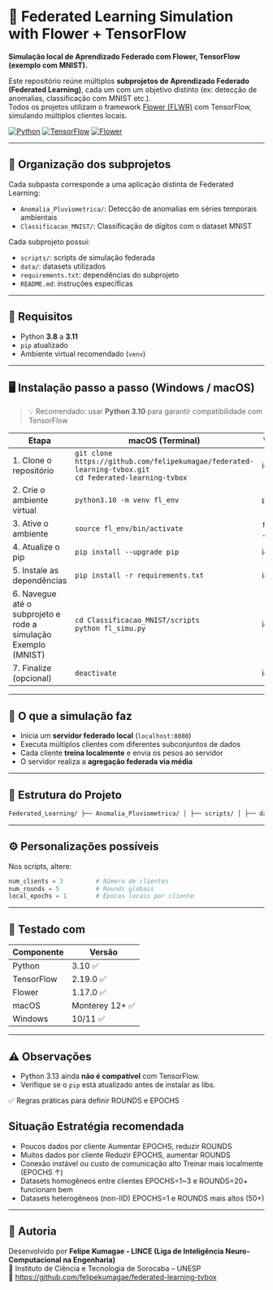 # 🌼 Federated Learning Simulation with Flower + TensorFlow

**Simulação local de Aprendizado Federado com Flower, TensorFlow (exemplo com MNIST).**

Este repositório reúne múltiplos **subprojetos de Aprendizado Federado (Federated Learning)**, cada um com um objetivo distinto (ex: detecção de anomalias, classificação com MNIST etc.).  
Todos os projetos utilizam o framework [Flower (FLWR)](https://flower.dev/) com TensorFlow, simulando múltiplos clientes locais.

[![Python](https://img.shields.io/badge/python-3.8--3.10-blue)](https://www.python.org/)
[![TensorFlow](https://img.shields.io/badge/TensorFlow-2.19-orange)](https://www.tensorflow.org/)
[![Flower](https://img.shields.io/badge/Flower-1.17.0-brightgreen)](https://flower.dev)

---

## 📁 Organização dos subprojetos

Cada subpasta corresponde a uma aplicação distinta de Federated Learning:

- `Anomalia_Pluviometrica/`: Detecção de anomalias em séries temporais ambientais
- `Classificacao_MNIST/`: Classificação de dígitos com o dataset MNIST

Cada subprojeto possui:

- `scripts/`: scripts de simulação federada
- `data/`: datasets utilizados
- `requirements.txt`: dependências do subprojeto
- `README.md`: instruções específicas

---

## 🧰 Requisitos

- Python **3.8** a **3.11**
- `pip` atualizado
- Ambiente virtual recomendado (`venv`)

---

## 🖥️ Instalação passo a passo (Windows / macOS)

> 💡 Recomendado: usar **Python 3.10** para garantir compatibilidade com TensorFlow

| Etapa | macOS (Terminal) | Windows (CMD / PowerShell) |
|-------|------------------|-----------------------------|
| 1. Clone o repositório | `git clone https://github.com/felipekumagae/federated-learning-tvbox.git`<br>`cd federated-learning-tvbox` | idem |
| 2. Crie o ambiente virtual | `python3.10 -m venv fl_env` | `python -m venv fl_env` |
| 3. Ative o ambiente | `source fl_env/bin/activate` | `fl_env\Scripts\activate` ou `.\fl_env\Scripts\Activate.ps1` |
| 4. Atualize o pip | `pip install --upgrade pip` | idem |
| 5. Instale as dependências | `pip install -r requirements.txt` | idem |
| 6. Navegue até o subprojeto e rode a simulação Exemplo (MNIST)| `cd Classificacao_MNIST/scripts`<br>`python fl_simu.py` | idem |
| 7. Finalize (opcional) | `deactivate` | idem |

---

## 🚀 O que a simulação faz 

- Inicia um **servidor federado local** (`localhost:8080`)
- Executa múltiplos clientes com diferentes subconjuntos de dados
- Cada cliente **treina localmente** e envia os pesos ao servidor
- O servidor realiza a **agregação federada via média**

---

## 📁 Estrutura do Projeto

```bash
Federated_Learning/ ├── Anomalia_Pluviometrica/ │ ├── scripts/ │ ├── data/ │ ├── requirements.txt │ └── README.md ├── Classificacao_MNIST/ │ ├── scripts/ │ ├── data/ │ ├── requirements.txt │ └── README.md ├── fl_env/ # Ambiente virtual (ignorado pelo Git) ├── requirements.txt # Dependências globais (opcional) └── README.md # Este arquivo
```

---

## ⚙️ Personalizações possíveis

Nos scripts, altere:

```python
num_clients = 3         # Número de clientes
num_rounds = 5          # Rounds globais
local_epochs = 1        # Épocas locais por cliente
```

---

## 🧪 Testado com

| Componente   | Versão         |
|--------------|----------------|
| Python       | 3.10 ✅       |
| TensorFlow   | 2.19.0 ✅       |
| Flower       | 1.17.0 ✅        |
| macOS        | Monterey 12+ ✅ |
| Windows      | 10/11 ✅        |

---

## ⚠️ Observações

- Python 3.13 ainda **não é compatível** com TensorFlow.
- Verifique se o `pip` está atualizado antes de instalar as libs.

✅ Regras práticas para definir ROUNDS e EPOCHS

## Situação	Estratégia recomendada
- Poucos dados por cliente	Aumentar EPOCHS, reduzir ROUNDS
- Muitos dados por cliente	Reduzir EPOCHS, aumentar ROUNDS
- Conexão instável ou custo de comunicação alto	Treinar mais localmente (EPOCHS ↑)
- Datasets homogêneos entre clientes	EPOCHS=1~3 e ROUNDS=20+ funcionam bem
- Datasets heterogêneos (non-IID)	EPOCHS=1 e ROUNDS mais altos (50+)
---

## 👥 Autoria

Desenvolvido por **Felipe Kumagae - LINCE (Liga de Inteligência Neuro-Computacional na Engenharia)**  
📍 Instituto de Ciência e Tecnologia de Sorocaba – UNESP  
🔗 https://github.com/felipekumagae/federated-learning-tvbox
